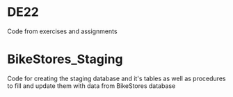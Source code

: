 # DE22
Code from exercises and assignments 

# BikeStores_Staging
Code for creating the staging database and it's tables as well as procedures to fill and update them with data from BikeStores database

